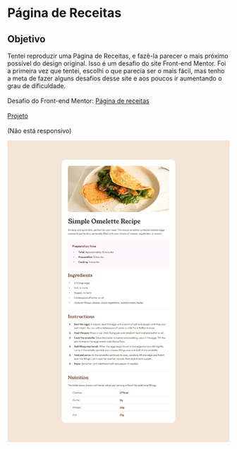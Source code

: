 # Página de Receitas

## Objetivo <br>
Tentei reproduzir uma Página de Receitas, e fazê-la parecer o mais próximo possível do design original. Isso é um desafio do site Front-end Mentor. Foi a primeira vez que tentei, escolhi o que parecia ser o mais fácil, mas tenho a meta de fazer alguns desafios desse site e aos poucos ir aumentando o grau de dificuldade.<br>
<br>Desafio do Front-end Mentor: [Página de receitas](https://www.frontendmentor.io/challenges/recipe-page-KiTsR8QQKm)<br>
<br>[Projeto](https://evertonsantoos.github.io/Front-end-Mentor/)<br>
<br>(Não está responsivo)<br>

<img src="design/desktop-design.jpg" alt="imagem-ilustrativa">
